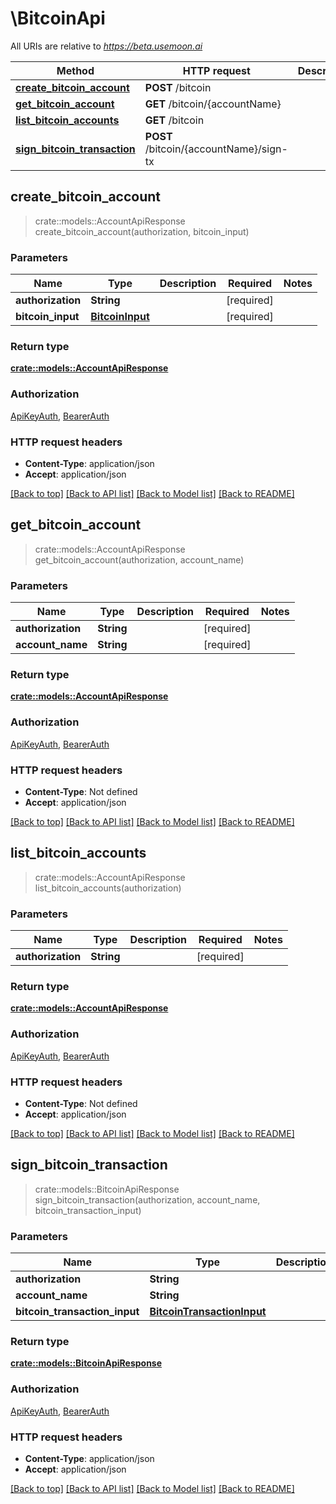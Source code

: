 # \BitcoinApi

All URIs are relative to *https://beta.usemoon.ai*

Method | HTTP request | Description
------------- | ------------- | -------------
[**create_bitcoin_account**](BitcoinApi.md#create_bitcoin_account) | **POST** /bitcoin | 
[**get_bitcoin_account**](BitcoinApi.md#get_bitcoin_account) | **GET** /bitcoin/{accountName} | 
[**list_bitcoin_accounts**](BitcoinApi.md#list_bitcoin_accounts) | **GET** /bitcoin | 
[**sign_bitcoin_transaction**](BitcoinApi.md#sign_bitcoin_transaction) | **POST** /bitcoin/{accountName}/sign-tx | 



## create_bitcoin_account

> crate::models::AccountApiResponse create_bitcoin_account(authorization, bitcoin_input)


### Parameters


Name | Type | Description  | Required | Notes
------------- | ------------- | ------------- | ------------- | -------------
**authorization** | **String** |  | [required] |
**bitcoin_input** | [**BitcoinInput**](BitcoinInput.md) |  | [required] |

### Return type

[**crate::models::AccountApiResponse**](AccountAPIResponse.md)

### Authorization

[ApiKeyAuth](../README.md#ApiKeyAuth), [BearerAuth](../README.md#BearerAuth)

### HTTP request headers

- **Content-Type**: application/json
- **Accept**: application/json

[[Back to top]](#) [[Back to API list]](../README.md#documentation-for-api-endpoints) [[Back to Model list]](../README.md#documentation-for-models) [[Back to README]](../README.md)


## get_bitcoin_account

> crate::models::AccountApiResponse get_bitcoin_account(authorization, account_name)


### Parameters


Name | Type | Description  | Required | Notes
------------- | ------------- | ------------- | ------------- | -------------
**authorization** | **String** |  | [required] |
**account_name** | **String** |  | [required] |

### Return type

[**crate::models::AccountApiResponse**](AccountAPIResponse.md)

### Authorization

[ApiKeyAuth](../README.md#ApiKeyAuth), [BearerAuth](../README.md#BearerAuth)

### HTTP request headers

- **Content-Type**: Not defined
- **Accept**: application/json

[[Back to top]](#) [[Back to API list]](../README.md#documentation-for-api-endpoints) [[Back to Model list]](../README.md#documentation-for-models) [[Back to README]](../README.md)


## list_bitcoin_accounts

> crate::models::AccountApiResponse list_bitcoin_accounts(authorization)


### Parameters


Name | Type | Description  | Required | Notes
------------- | ------------- | ------------- | ------------- | -------------
**authorization** | **String** |  | [required] |

### Return type

[**crate::models::AccountApiResponse**](AccountAPIResponse.md)

### Authorization

[ApiKeyAuth](../README.md#ApiKeyAuth), [BearerAuth](../README.md#BearerAuth)

### HTTP request headers

- **Content-Type**: Not defined
- **Accept**: application/json

[[Back to top]](#) [[Back to API list]](../README.md#documentation-for-api-endpoints) [[Back to Model list]](../README.md#documentation-for-models) [[Back to README]](../README.md)


## sign_bitcoin_transaction

> crate::models::BitcoinApiResponse sign_bitcoin_transaction(authorization, account_name, bitcoin_transaction_input)


### Parameters


Name | Type | Description  | Required | Notes
------------- | ------------- | ------------- | ------------- | -------------
**authorization** | **String** |  | [required] |
**account_name** | **String** |  | [required] |
**bitcoin_transaction_input** | [**BitcoinTransactionInput**](BitcoinTransactionInput.md) |  | [required] |

### Return type

[**crate::models::BitcoinApiResponse**](BitcoinAPIResponse.md)

### Authorization

[ApiKeyAuth](../README.md#ApiKeyAuth), [BearerAuth](../README.md#BearerAuth)

### HTTP request headers

- **Content-Type**: application/json
- **Accept**: application/json

[[Back to top]](#) [[Back to API list]](../README.md#documentation-for-api-endpoints) [[Back to Model list]](../README.md#documentation-for-models) [[Back to README]](../README.md)

